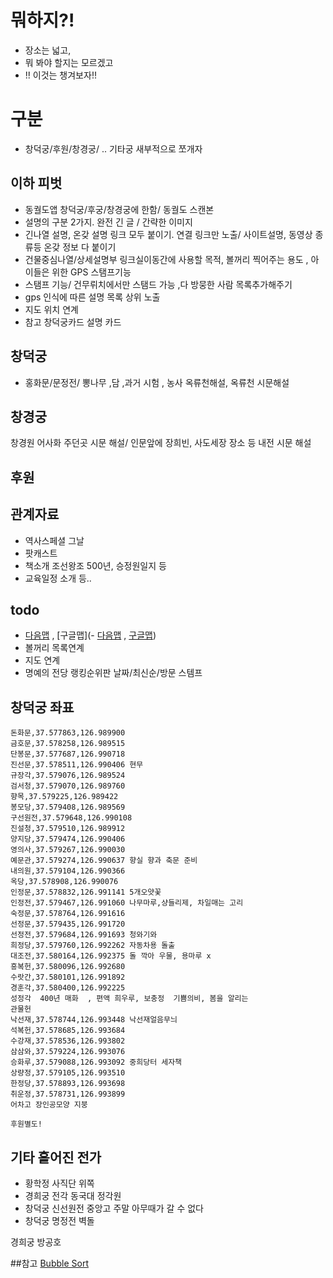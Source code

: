 
# 뭐하지?!
- 장소는 넓고,
- 뭐 봐야 할지는 모르겠고
- !! 이것는 챙겨보자!!

# 구분
- 창덕궁/후원/창경궁/ .. 기타궁 새부적으로 쪼개자

## 이하 피벗
- 동궐도앱 창덕궁/후궁/창경궁에 한함/ 동궐도 스캔본
- 설명의 구분 2가지. 완전 긴 글 / 간략한 이미지
- 긴나열 설명, 온갖 설명 링크 모두 붙이기. 연결 링크만 노출/ 사이트설명, 동영상 종류등 온갖 정보 다 붙이기
- 건물중심나열/상세설명부 링크실이동간에 사용할 목적, 볼꺼리 찍어주는 용도 , 아이들은 위한 GPS 스탬프기능
- 스탬프 기능/ 건무뤼치에서만  스탬드 가능 ,다 방뭉한 사람 목록추가해주기
- gps 인식에 따른 설명 목록 상위 노출 
- 지도 위치 연계
- 참고 창덕궁카드 설명 카드

## 창덕궁
- 홍화문/문정전/
뽕나무 ,담 ,과거 시험 , 농사 옥류천해설, 옥류천 시문해설

## 창경궁
창경원 어사화 주던곳 시문 해설/
인문앞에 장희빈, 사도세장 장소 등
내전 시문 해설

## 후원

## 관계자료
- 역사스페셜 그날
- 팟캐스트 
- 책소개 조선왕조 500년, 승정원일지 등
- 교육일정 소개 등..

## todo
- [다음맵](http://map.daum.net/)  , [구글맵](- [다음맵](http://map.daum.net/)  , [구글맵]())
- 볼꺼리 목록연계
- 지도 연계
- 명예의 전당 랭킹순위판 날짜/최신순/방문 스템프

## 창덕궁 좌표
```
돈화문,37.577863,126.989900
금호문,37.578258,126.989515
단봉문,37.577687,126.990718
진선문,37.578511,126.990406 현무
규장각,37.579076,126.989524
검서청,37.579070,126.989760
향목,37.579225,126.989422
봉모당,37.579408,126.989569
구선원전,37.579648,126.990108
진설청,37.579510,126.989912
양지당,37.579474,126.990406
영의사,37.579267,126.990030
예문관,37.579274,126.990637 향실 향과 축문 준비
내의원,37.579104,126.990366
옥당,37.578908,126.990076
인정문,37.578832,126.991141 5개오얏꽃
인정전,37.579467,126.991060 나무마루,샹들리제, 차일매는 고리
숙정문,37.578764,126.991616
선정문,37.579435,126.991720
선정전,37.579684,126.991693 청와기와
희정당,37.579760,126.992262 자동차용 돌출
대조전,37.580164,126.992375 돌 깍아 우물, 용마루 x
흥복헌,37.580096,126.992680
수랏간,37.580101,126.991892
경훈각,37.580400,126.992225
성정각  400년 매화  , 편액 희우루, 보충정  기쁨의비, 봄을 알리는
관물헌
낙선재,37.578744,126.993448 낙선재얼음무늬
석복헌,37.578685,126.993684
수강재,37.578536,126.993802
삼삼와,37.579224,126.993076
승화루,37.579088,126.993092 중희당터 세자책
상량정,37.579105,126.993510
한정당,37.578893,126.993698
취운정,37.578731,126.993899
어차고 장인공모양 지붕

후원별도!

```

## 기타 흩어진 전가
- 황학정 사직단 위쪽
- 경희궁 전각 동국대 정각원
- 창덕궁 신선원전 중앙고 주말 아무때가 갈 수 없다
- 창덕궁 명정전 벽돌

경희궁 방공호


##참고
[Bubble Sort](https://sites.google.com/a/blocks123.net/blocks123/z-old-stuff/sorting-1)

